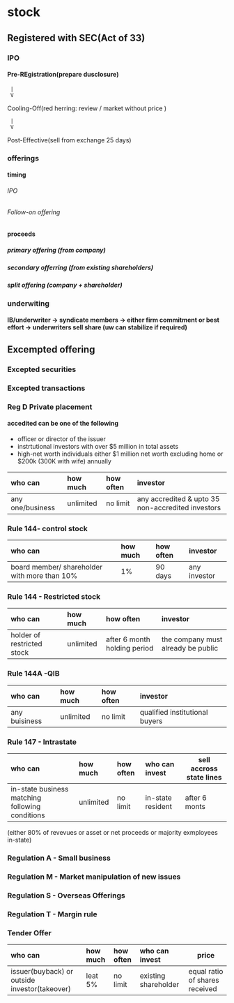 # stock
## Registered with SEC(Act of 33) 
### IPO
#### Pre-REgistration(prepare dusclosure) 
     | 
     V                                                                     
 
 Cooling-Off(red herring: review / market without price )                                                                    
 
     |
     V 
 Post-Effective(sell from exchange 25 days)
 

### offerings
#### timing
###### IPO 
###### Follow-on offering
#### proceeds
##### primary offering (from company)
##### secondary offerring (from existing shareholders)
##### split offering (company + shareholder)

### underwiting
#### IB/underwriter -> syndicate members -> either firm commitment or best effort -> underwriters sell share (uw can stabilize if required)
## Excempted offering
### Excepted securities
### Excepted transactions
### Reg D Private placement
#### accedited can be one of the following 
 - officer or director of the issuer
 - instrtutional investors with over $5 million in total assets
 - high-net worth individuals either $1 million net worth excluding home or $200k (300K with wife) annually
 
| who can          | how much  | how often | investor                                          |
|:-----------------|:----------|:----------|:--------------------------------------------------|
| any one/business | unlimited | no limit  | any accredited & upto 35 non-accredited investors |

### Rule 144- control stock

| who can                                      | how much | how often | investor     |
|:---------------------------------------------|:---------|:----------|:-------------|
| board member/ shareholder with more than 10% | 1%       | 90 days   | any investor |

### Rule 144 - Restricted stock

| who can                    | how much  | how often                    | investor                           |
|:---------------------------|:----------|:-----------------------------|:-----------------------------------|
| holder of restricted stock | unlimited | after 6 month holding period | the company must already be public |

### Rule 144A -QIB

| who can       | how much  | how often | investor                       |
|:--------------|:----------|:----------|:-------------------------------|
| any buisiness | unlimited | no limit  | qualified institutional buyers |

### Rule 147 - Intrastate

| who can                                         | how much  | how often | who can invest    | sell accross state lines |
|:------------------------------------------------|:----------|:----------|:------------------|--------------------------|
| in-state business matching following conditions | unlimited | no limit  | in-state resident | after 6 monts            |
(either 80% of revevues or asset or net proceeds or majority exmployees in-state) 
 
### Regulation A - Small business
### Regulation M - Market manipulation of new issues
### Regulation S - Overseas Offerings
### Regulation T - Margin rule
### Tender Offer

| who can                                       | how much | how often | who can invest       | price                          |
|:----------------------------------------------|:---------|:----------|:---------------------|--------------------------------|
| issuer(buyback) or outside investor(takeover) | leat 5%  | no limit  | existing shareholder | equal ratio of shares received |


